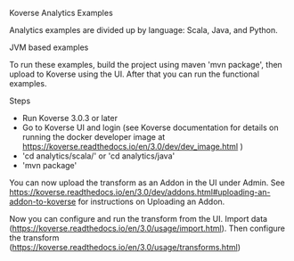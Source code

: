 Koverse Analytics Examples

Analytics examples are divided up by language: Scala, Java, and Python.

JVM based examples

To run these examples, build the project using maven 'mvn package', then upload to Koverse using the UI. After that you can run the functional examples.

Steps
- Run Koverse 3.0.3 or later
- Go to Koverse UI and login (see Koverse documentation for details on running the docker developer image at https://koverse.readthedocs.io/en/3.0/dev/dev_image.html )
- 'cd analytics/scala/' or 'cd analytics/java'
- 'mvn package'

You can now upload the transform as an Addon in the UI under Admin. See https://koverse.readthedocs.io/en/3.0/dev/addons.html#uploading-an-addon-to-koverse for instructions on Uploading an Addon.

Now you can configure and run the transform from the UI. Import data (https://koverse.readthedocs.io/en/3.0/usage/import.html). Then configure the transform (https://koverse.readthedocs.io/en/3.0/usage/transforms.html)
